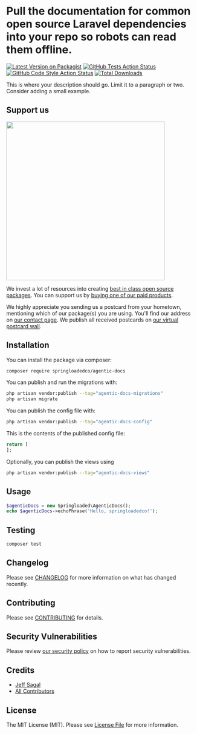 # Pull the documentation for common open source Laravel dependencies into your repo so robots can read them offline.

[![Latest Version on Packagist](https://img.shields.io/packagist/v/springloadedco/agentic-docs.svg?style=flat-square)](https://packagist.org/packages/springloadedco/agentic-docs)
[![GitHub Tests Action Status](https://img.shields.io/github/actions/workflow/status/springloadedco/agentic-docs/run-tests.yml?branch=main&label=tests&style=flat-square)](https://github.com/springloadedco/agentic-docs/actions?query=workflow%3Arun-tests+branch%3Amain)
[![GitHub Code Style Action Status](https://img.shields.io/github/actions/workflow/status/springloadedco/agentic-docs/fix-php-code-style-issues.yml?branch=main&label=code%20style&style=flat-square)](https://github.com/springloadedco/agentic-docs/actions?query=workflow%3A"Fix+PHP+code+style+issues"+branch%3Amain)
[![Total Downloads](https://img.shields.io/packagist/dt/springloadedco/agentic-docs.svg?style=flat-square)](https://packagist.org/packages/springloadedco/agentic-docs)

This is where your description should go. Limit it to a paragraph or two. Consider adding a small example.

## Support us

[<img src="https://github-ads.s3.eu-central-1.amazonaws.com/agentic-docs.jpg?t=1" width="419px" />](https://spatie.be/github-ad-click/agentic-docs)

We invest a lot of resources into creating [best in class open source packages](https://spatie.be/open-source). You can support us by [buying one of our paid products](https://spatie.be/open-source/support-us).

We highly appreciate you sending us a postcard from your hometown, mentioning which of our package(s) you are using. You'll find our address on [our contact page](https://spatie.be/about-us). We publish all received postcards on [our virtual postcard wall](https://spatie.be/open-source/postcards).

## Installation

You can install the package via composer:

```bash
composer require springloadedco/agentic-docs
```

You can publish and run the migrations with:

```bash
php artisan vendor:publish --tag="agentic-docs-migrations"
php artisan migrate
```

You can publish the config file with:

```bash
php artisan vendor:publish --tag="agentic-docs-config"
```

This is the contents of the published config file:

```php
return [
];
```

Optionally, you can publish the views using

```bash
php artisan vendor:publish --tag="agentic-docs-views"
```

## Usage

```php
$agenticDocs = new Springloaded\AgenticDocs();
echo $agenticDocs->echoPhrase('Hello, springloadedco!');
```

## Testing

```bash
composer test
```

## Changelog

Please see [CHANGELOG](CHANGELOG.md) for more information on what has changed recently.

## Contributing

Please see [CONTRIBUTING](CONTRIBUTING.md) for details.

## Security Vulnerabilities

Please review [our security policy](../../security/policy) on how to report security vulnerabilities.

## Credits

- [Jeff Sagal](https://github.com/sagalbot)
- [All Contributors](../../contributors)

## License

The MIT License (MIT). Please see [License File](LICENSE.md) for more information.
